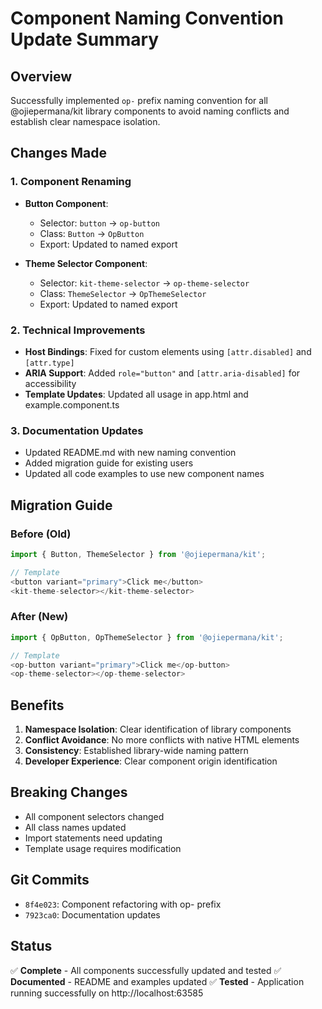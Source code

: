 # Component Naming Convention Update Summary

## Overview
Successfully implemented `op-` prefix naming convention for all @ojiepermana/kit library components to avoid naming conflicts and establish clear namespace isolation.

## Changes Made

### 1. Component Renaming
- **Button Component**:
  - Selector: `button` → `op-button`
  - Class: `Button` → `OpButton`
  - Export: Updated to named export

- **Theme Selector Component**:
  - Selector: `kit-theme-selector` → `op-theme-selector`
  - Class: `ThemeSelector` → `OpThemeSelector`
  - Export: Updated to named export

### 2. Technical Improvements
- **Host Bindings**: Fixed for custom elements using `[attr.disabled]` and `[attr.type]`
- **ARIA Support**: Added `role="button"` and `[attr.aria-disabled]` for accessibility
- **Template Updates**: Updated all usage in app.html and example.component.ts

### 3. Documentation Updates
- Updated README.md with new naming convention
- Added migration guide for existing users
- Updated all code examples to use new component names

## Migration Guide

### Before (Old)
```typescript
import { Button, ThemeSelector } from '@ojiepermana/kit';

// Template
<button variant="primary">Click me</button>
<kit-theme-selector></kit-theme-selector>
```

### After (New)
```typescript
import { OpButton, OpThemeSelector } from '@ojiepermana/kit';

// Template
<op-button variant="primary">Click me</op-button>
<op-theme-selector></op-theme-selector>
```

## Benefits
1. **Namespace Isolation**: Clear identification of library components
2. **Conflict Avoidance**: No more conflicts with native HTML elements
3. **Consistency**: Established library-wide naming pattern
4. **Developer Experience**: Clear component origin identification

## Breaking Changes
- All component selectors changed
- All class names updated
- Import statements need updating
- Template usage requires modification

## Git Commits
- `8f4e023`: Component refactoring with op- prefix
- `7923ca0`: Documentation updates

## Status
✅ **Complete** - All components successfully updated and tested
✅ **Documented** - README and examples updated
✅ **Tested** - Application running successfully on http://localhost:63585